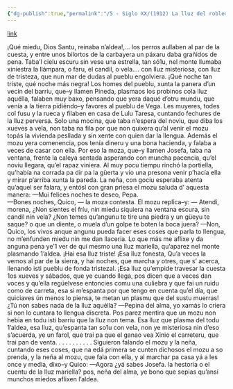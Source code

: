 ```yaml
---
{"dg-publish":true,"permalink":"/5 - Siglo XX/(1912) La lluz del robledal/","tags":["#Siglo_20","central","Antón_del_Vallín","escrito","Gijón","poema"]}
---
```


[link](https://asturies.com/cavedaynava/lalluzdelrobledal.txt)

   ¡Qué miedu, Dios Santu, 
reinaba n’aldea!,... 
los perros aullaben 
al par de la cuesta, 
y entre unos bilortos 
de la carbayera 
un páxaru daba 
grañidos de pena.
   Taba’l cielu escuru 
sin vese una estrella, 
tan só1u, nel monte 
llumaba xiniestra 
la llámpara, o faru, 
el candil, o vela.... 
con lluz misteriosa, 
con lluz de tristeza, 
que nun mar de dudas 
al pueblu engolviera.
   ¡Qué noche tan triste, 
qué noche más negra!
Los homes del pueblu, 
xunta la panera 
d’un vecín del barriu, 
que–y llamen Pineda, 
plasmaos los probinos 
cola lluz aquélla, 
falaben muy baxo, 
pensando que yera 
daqué d’otru mundu, 
que venía a la tierra 
pidiéndo–y favores 
al pueblu de Vega. 
   Les muyeres, todes 
col fusu y la rueca
y filaben en casa 
de Lulu Taresa, 
cuntando fechures 
de la lluz perversa. 
   Solo una mocina, 
que taba n’espera 
del noviu, que diba 
los xueves a vela, 
non taba na fila 
por que non quixera 
qu’al venir el mozu 
topás la vivienda 
pesllada y sin xente 
con quien dar la llengua. 
   Además el mozu 
yera comenencia, 
pos tenía dineru 
y una bona hacienda, 
y falaba a veces 
de casar con ella. 
   Por eso la moza, 
que–y llamen Josefa, 
taba na ventana, 
frente la caleya 
sentada asperando
con muncha pacencia, 
qu’el noviu llegara, 
qu’el rapaz viniera. 
   Al muy pocu tiempu 
rinchó la portiella, 
qu’había na corrada 
pa dir pa la güerta 
y vio una presona 
venir p’hacía ella 
y mirar p’arriba 
xunta la pareda.
   La neña, con gociu 
esperaba atenta 
qu’aquel ser falara, 
y entósl con gran priesa 
el mozu saluda 
d’ aquesta manera: 
   —Mui felices noches 
te deseo, Pepa.  
   —Bones noches, Quico, — 
la moza contesta. 
   El mozu replíca–y: 
— Atendi, morena, 
¿Non sientes el fríu, 
nin miedu siquiera 
na ventana escura, 
sin candil nin vela? 
¿Non temes qu’angunu 
te tire una piedra 
y un güeyu te saque? 
o que un diente, o muela 
d’un golpe te boten 
la boca juera?
   —Non, Quico, los vivos
anque angunu pueda 
facer eses coses 
que parla to llengua, 
no m’enfunden miedu 
nin me dan llaceria. 
Lo que más me aflixe 
y da anguna pena 
ye’1 ver de quí mesmo 
una lluz mariella, 
qu’aparez nel monte 
plasmando 1’aldea. 
   ¡Hai esa lluz triste! 
¡Esa lluz fonesta, 
Qu’a veces la vemos 
al par de la sierra, 
y hai noches, que marcha 
y otres, que s’ acerca, 
llenando isti pueblu 
de fonda tristezal.
   ¡Esa lluz qu’empide 
travesar la cuesta 
1os xueves y sábados, 
que ye cuando llega, 
pos dicen que a veces 
dan voces y qu’ella 
regüelvese entoncies 
comu una culiebra 
y que fai un ruidu 
como de carreta, 
esa si m’espanta 
por que tengo en cuenta 
qu’el día, que quiciaves
ún menos lo piensa, 
te metan un plasmu 
que del sustu muerras! 
¿Tú non sabes nada 
de la lluz aquélla?
   —Pepina del alma, 
yo xamás lo criera 
si non lo cuntara 
to llengua discreta. 
Pos parez mentira 
que un mozu non hebia 
en todu isti barriu 
que la lluz non tema. 
Esa lluz que plasma 
del todu 1’aldea,
esa lluz, qu’espanta 
tan so1u con vela, 
non ye misteriosa 
nin d’eso s’acuerda, 
ye un farol, que trai 
pa que el ganao vea 
Xinio el carreteru, 
que trai pan de venta. 
      . . . . . . . . . .
   Siguieron falando 
el mozu y la neña, 
cuntando eses coses, 
que na edá primera 
se cunten dichosos 
el mozu a so prenda, 
y la neña al mozu, 
que fala con ella,
y al marchar pa casa
yá a les once y media,
díxo–y Quico: —Agora
¿yá sabes Josefa.
la hestoria o el cuentu
de la lluz mariella?
pos, neña del alma,
ye bono que sepias
qu’ansí munchos miedos
aflixen l’aldea.